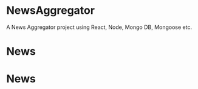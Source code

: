 # NewsAggregator
A News Aggregator project using React, Node, Mongo DB, Mongoose etc.
# News
# News
